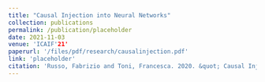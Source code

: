 ```yaml
---
title: "Causal Injection into Neural Networks"
collection: publications
permalink: /publication/placeholder
date: 2021-11-03
venue: 'ICAIF'21'
paperurl: '/files/pdf/research/causalinjection.pdf'
link: 'placeholder'
citation: 'Russo, Fabrizio and Toni, Francesca. 2020. &quot; Causal Injection into Neural Networks.&quot; <i>ICAIF 2021</i>'
---
```

